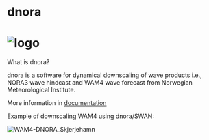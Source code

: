 # dnora
# ![logo](https://user-images.githubusercontent.com/67804784/145466261-f50dbc27-f242-4db0-8d99-e23d0bd0dbbc.png)


What is dnora? 

dnora is a software for dynamical downscaling of wave products i.e., NORA3 wave hindcast and WAM4 wave forecast from Norwegian Meteorological Institute.

More information in [documentation](https://dnora.readthedocs.io/en/latest/)

Example of downscaling WAM4 using dnora/SWAN:

![WAM4-DNORA_Skjerjehamn](https://user-images.githubusercontent.com/67804784/145465772-23a3adf9-4daa-4cac-bd02-70ec28dbf519.gif)




